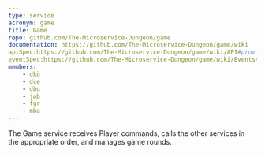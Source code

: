 ```yaml
---
type: service
acronym: game
title: Game
repo: github.com/The-Microservice-Dungeon/game
documentation: https://github.com/The-Microservice-Dungeon/game/wiki
apiSpec:https://github.com/The-Microservice-Dungeon/game/wiki/API#provided-rest-api
eventSpec:https://github.com/The-Microservice-Dungeon/game/wiki/Events#async-api-specification-v010
members:
    - dkö
    - dce
    - dbu
    - job
    - fgr
    - mba
---
```


The Game service receives Player commands, calls the other services
in the appropriate order, and manages game rounds. 
